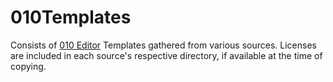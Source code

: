 010Templates
============

Consists of [010 Editor](http://www.sweetscape.com/010editor/) Templates
gathered from various sources.  Licenses are included in each source's
respective directory, if available at the time of copying.
